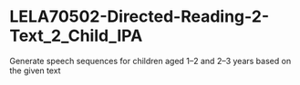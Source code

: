 # LELA70502-Directed-Reading-2-Text_2_Child_IPA
Generate speech sequences for children aged 1–2 and 2–3 years based on the given text
